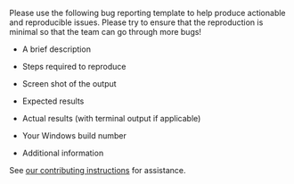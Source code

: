 Please use the following bug reporting template to help produce actionable and reproducible issues. Please try to ensure that the reproduction is minimal so that the team can go through more bugs!

* A brief description

* Steps required to reproduce

* Screen shot of the output

* Expected results

* Actual results (with terminal output if applicable)

* Your Windows build number

* Additional information

See [our contributing instructions](/CONTRIBUTING.md) for assistance.